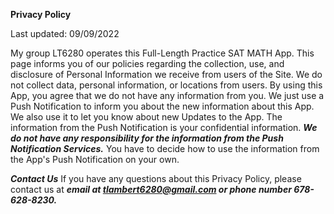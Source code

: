 **Privacy Policy**

Last updated: 09/09/2022 

My group LT6280 operates this Full-Length Practice SAT MATH App. This page informs you of our policies regarding the collection, use, and disclosure of Personal Information we receive from users of the Site. We do not collect data, personal information, or locations from users. By using this App, you agree that we do not have any information from you. We just use a Push Notification to inform you about the new information about this App. We also use it to let you know about new Updates to the App. The information from the Push Notification is your confidential information. ***We do not have any responsibility for the information from the Push Notification Services.*** You have to decide how to use the information from the App's Push Notification on your own.

***Contact Us*** 
If you have any questions about this Privacy Policy, please contact us at ***email at tlambert6280@gmail.com or phone number 678-628-8230.***
